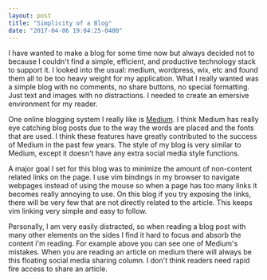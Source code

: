 ```yaml
--- 
layout: post 
title: "Simplicity of a Blog"
date: "2017-04-06 19:04:25-0400"
---
```


I have wanted to make a blog for some time now but always decided not to
because I couldn't find a simple, efficient, and productive technology stack to
support it. I looked into the usual: medium, wordpress, wix, etc and found them
all to be too heavy weight for my application.  What I really wanted was a
simple blog with no comments, no share buttons, no special formatting.  Just
text and images with no distractions. I needed to create an emersive environment 
for my reader. 

One online blogging system I really like is [Medium](http://www.medium.com). I
think Medium has really eye catching blog posts due to the way the words are
placed and the fonts that are used. I think these features have greatly
contributed to the success of Medium in the past few years. The style of my
blog is very similar to Medium, except it doesn't have any extra social media
style functions.

A major goal I set for this blog was to minimize the amount of non-content
related links on the page. I use vim bindings in my browser to navigate
webpages instead of using the mouse so when a page has too many links it
becomes really annoying to use.  On this blog if you try exposing the links,
there will be very few that are not directly related to the article. This keeps
vim linking very simple and easy to follow.

<amp-img width="1022" height="217" layout="responsive" src="{{ site.baseurl }}/assets/images/medium.png"></amp-img>

Personally, I am very easily distracted, so when reading a blog post with many
other elements on the sides I find it hard to focus and absorb the content i'm reading.
For example above you can see one of Medium's mistakes. When you are reading an 
article on medium there will always be this floating  social media sharing column. I don't
think readers need rapid fire access to share an article. 

